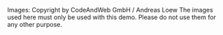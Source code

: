 Images: Copyright by CodeAndWeb GmbH / Andreas Loew
The images used here must only be used with this demo. 
Please do not use them for any other purpose.
